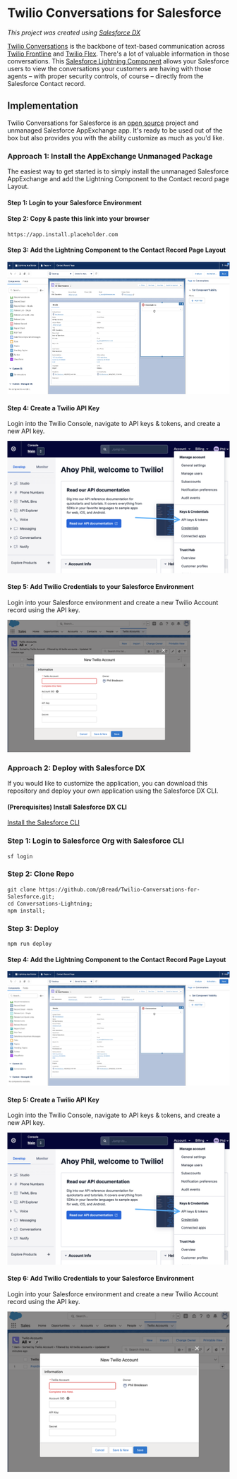 # Twilio Conversations for Salesforce

_This project was created using [Salesforce DX](https://developer.salesforce.com/docs/atlas.en-us.sfdx_dev.meta/sfdx_dev/sfdx_dev_ws_create_new.htm)_

[Twilio Conversations](https://www.twilio.com/docs/conversations) is the backbone of text-based communication across [Twilio Frontline](https://www.twilio.com/frontline) and [Twilio Flex](https://www.twilio.com/flex). There's a lot of valuable information in those conversations. This [Salesforce Lightning Component](https://developer.salesforce.com/docs/atlas.en-us.lightning.meta/lightning/intro_components.htm) allows your Salesforce users to view the conversations your customers are having with those agents – with proper security controls, of course – directly from the Salesforce Contact record.

## Implementation

Twilio Conversations for Salesforce is an [open source](./LICENSE) project and unmanaged Salesforce AppExchange app. It's ready to be used out of the box but also provides you with the ability customize as much as you'd like.

### Approach 1: Install the AppExchange Unmanaged Package

The easiest way to get started is to simply install the unmanaged Salesforce AppExchange and add the Lightning Component to the Contact record page Layout.

#### Step 1: Login to your Salesforce Environment

#### Step 2: Copy & paste this link into your browser

```
https://app.install.placeholder.com
```

#### Step 3: Add the Lightning Component to the Contact Record Page Layout

<img src="./misc/add-component-to-page.png" height="300"/>

#### Step 4: Create a Twilio API Key

Login into the Twilio Console, navigate to API keys & tokens, and create a new API key.

<img src="./misc/create-api-key.png" />

#### Step 5: Add Twilio Credentials to your Salesforce Environment

Login into your Salesforce environment and create a new Twilio Account record using the API key.

<img src="./misc/create-twilio-account.png" height="300"/>

### Approach 2: Deploy with Salesforce DX

If you would like to customize the application, you can download this repository and deploy your own application using the Salesforce DX CLI.

#### (Prerequisites) Install Salesforce DX CLI

[Install the Salesforce CLI](https://developer.salesforce.com/docs/atlas.en-us.sfdx_setup.meta/sfdx_setup/sfdx_setup_install_cli.htm)

### Step 1: Login to Salesforce Org with Salesforce CLI

```
sf login
```

### Step 2: Clone Repo

```
git clone https://github.com/pBread/Twilio-Conversations-for-Salesforce.git;
cd Conversations-Lightning;
npm install;
```

### Step 3: Deploy

```
npm run deploy
```

#### Step 4: Add the Lightning Component to the Contact Record Page Layout

<img src="./misc/add-component-to-page.png" />

#### Step 5: Create a Twilio API Key

Login into the Twilio Console, navigate to API keys & tokens, and create a new API key.

<img src="./misc/create-api-key.png" />

#### Step 6: Add Twilio Credentials to your Salesforce Environment

Login into your Salesforce environment and create a new Twilio Account record using the API key.

<img src="./misc/create-twilio-account.png" />
